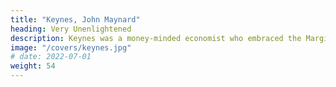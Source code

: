 ```yaml
---
title: "Keynes, John Maynard"
heading: Very Unenlightened
description: Keynes was a money-minded economist who embraced the Marginal Revolution and corrupted Classical Economics into Neoclassical Economics leading to crises
image: "/covers/keynes.jpg"
# date: 2022-07-01
weight: 54
---
```


